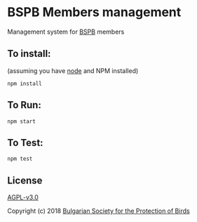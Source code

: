 # BSPB Members management

Management system for [BSPB](http://bspb.org/) members

## To install:
(assuming you have [node](http://nodejs.org/) and NPM installed)

`npm install`

## To Run:
`npm start`

## To Test:
`npm test`

## License

[AGPL-v3.0](LICENSE)

Copyright (c) 2018 [Bulgarian Society for the Protection of Birds](http://bspb.org)
